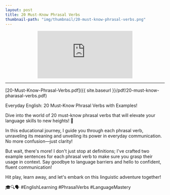 ```yaml
---
layout: post
title: 20 Must-Know Phrasal Verbs
thumbnail-path: "img/thumbnail/20-must-know-phrasal-verbs.png"
---
```


<div style="text-align:center;width:100%">
<iframe 
src="https://www.youtube.com/embed/BOQWa1pApes" 
frameborder="0" 
allow="accelerometer; autoplay; encrypted-media; gyroscope; picture-in-picture" 
allowfullscreen></iframe>
</div>
<hr/>

[20-Must-Know-Phrasal-Verbs.pdf]({{ site.baseurl }}/pdf/20-must-know-pharasal-verbs.pdf)

Everyday English: 20 Must-Know Phrasal Verbs with Examples!

Dive into the world of 20 must-know phrasal verbs that will elevate your language skills to new heights! 🚀

In this educational journey, I guide you through each phrasal verb, unraveling its meaning and unveiling its power in everyday communication. No more confusion—just clarity!

But wait, there's more! I don't just stop at definitions; I've crafted two example sentences for each phrasal verb to make sure you grasp their usage in context.  Say goodbye to language barriers and hello to confident, fluent communication!

Hit play, learn away, and let's embark on this linguistic adventure together! 

🎓🔍🗣️ #EnglishLearning #PhrasalVerbs #LanguageMastery